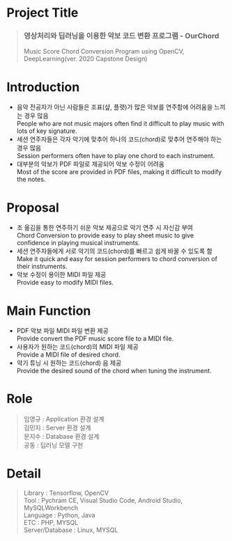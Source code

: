 # Project Title
> <h3>영상처리와 딥러닝을 이용한 악보 코드 변환 프로그램 - OurChord</h3> 
> Music Score Chord Conversion Program using OpenCV, DeepLearning(ver. 2020 Capstone Design)

# Introduction
* 음악 전공자가 아닌 사람들은 조표(샾, 플랫)가 많은 악보를 연주함에 어려움을 느끼는 경우 많음 <br>
  People who are not music majors often find it difficult to play music with lots of key signature.  
* 세션 연주자들은 각자 악기에 맞추어 하나의 코드(chord)로 맞추어 연주해야 하는 경우 많음 <br>
  Session performers often have to play one chord to each instrument.  
* 대부분의 악보가 PDF 파일로 제공되어 악보 수정이 어려움 <br>
  Most of the score are provided in PDF files, making it difficult to modify the notes.  
# Proposal
* 조 옮김을 통한 연주하기 쉬운 악보 제공으로 악기 연주 시 자신감 부여 <br>
  Chord Conversion to provide easy to play sheet music to give confidence in playing musical instruments.
* 세션 연주자들에게 서로 악기의 코드(chord)를 빠르고 쉽게 바꿀 수 있도록 함 <br>
  Make it quick and easy for session performers to chord conversion of their instruments.
* 악보 수정이 용이한 MIDI 파일 제공 <br>
  Provide easy to modify MIDI files.
# Main Function
* PDF 악보 파일 MIDI 파일 변환 제공 <br>
 Provide convert the PDF music score file to a MIDI file.
* 사용자가 원하는 코드(chord)의 MIDI 파일 제공 <br>
  Provide a MIDI file of desired chord.
* 악기 튜닝 시 원하는 코드(chord) 음 제공 <br>
  Provide the desired sound of the chord when tuning the instrument.
# Role
> 임영규 : Application 환경 설계  
> 김민지 : Server 환경 설계  
> 문지수 : Database 환경 설계  
> 공동 : 딥러닝 모델 구현  
# Detail
> Library : Tensorflow, OpenCV   
> Tool : Pychram CE, Visual Studio Code, Android Studio, MySQLWorkbench   
> Language : Python, Java   
> ETC : PHP, MYSQL   
> Server/Database : Linux, MYSQL   
